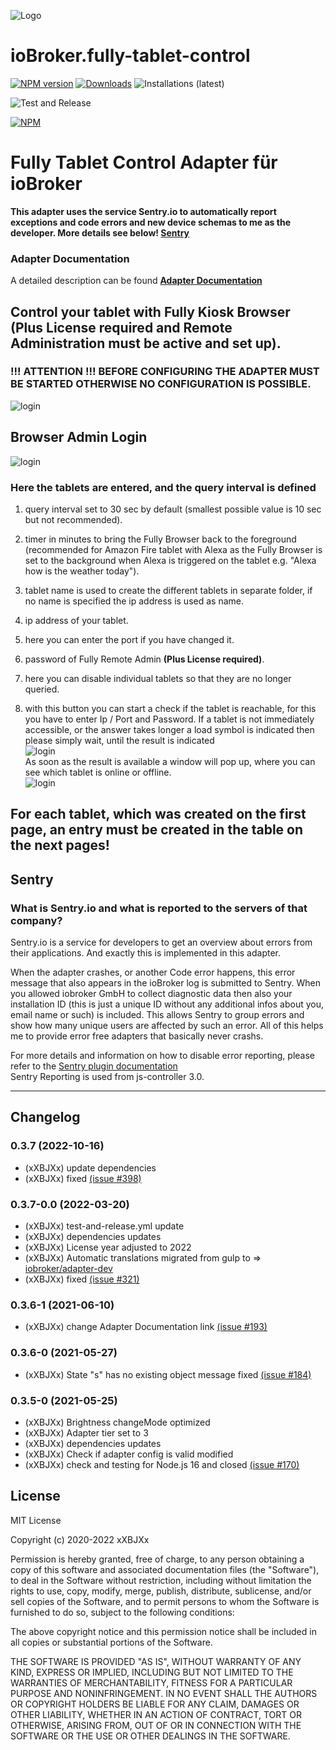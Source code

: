 ![Logo](admin/tablet-control.png)

# ioBroker.fully-tablet-control

[![NPM version](https://img.shields.io/npm/v/iobroker.fully-tablet-control.svg?logo=npm)](https://www.npmjs.com/package/iobroker.fully-tablet-control)
[![Downloads](https://img.shields.io/npm/dm/iobroker.fully-tablet-control.svg?logo=npm)](https://www.npmjs.com/package/iobroker.fully-tablet-control)
![Installations (latest)](https://iobroker.live/badges/fully-tablet-control-installed.svg)
<!--![(stable)](https://iobroker.live/badges/fully-tablet-control-stable.svg)-->
![Test and Release](https://github.com/xXBJXx/iobroker.fully-tablet-control/workflows/Test%20and%20Release/badge.svg)

[![NPM](https://nodei.co/npm/iobroker.fully-tablet-control.png?downloads=true)](https://nodei.co/npm/iobroker.fully-tablet-control/)

# Fully Tablet Control Adapter für ioBroker

**This adapter uses the service Sentry.io to automatically report exceptions and code errors and new device schemas to me as the developer. More
details see below! [Sentry](#sentry)**

### Adapter Documentation

A detailed description can be found **[Adapter Documentation](https://xxbjxx.github.io/language/en/Fully-Tablet-Control/01.description.html)**

## Control your tablet with Fully Kiosk Browser (**Plus License required and Remote Administration must be active and set up**).

### !!! ATTENTION !!! BEFORE CONFIGURING THE ADAPTER MUST BE STARTED OTHERWISE NO CONFIGURATION IS POSSIBLE.

![login](admin/img/Adapter_Offline.png)

## Browser Admin Login

![login](admin/img/browser-admin-login.png)

### Here the tablets are entered, and the query interval is defined

1. query interval set to 30 sec by default (smallest possible value is 10 sec but not recommended).

2. timer in minutes to bring the Fully Browser back to the foreground (recommended for Amazon Fire tablet with Alexa as the Fully Browser is set to
   the background when Alexa is triggered on the tablet e.g. "Alexa how is the weather today").

3. tablet name is used to create the different tablets in separate folder, if no name is specified the ip address is used as name.

4. ip address of your tablet.

5. here you can enter the port if you have changed it.

6. password of Fully Remote Admin **(Plus License required)**.

7. here you can disable individual tablets so that they are no longer queried.

8. with this button you can start a check if the tablet is reachable, for this you have to enter Ip / Port and Password. If a tablet is not
   immediately accessible, or the answer takes longer a load symbol is indicated then please simply wait, until the result is indicated \
   ![login](admin/img/Loading.png) \
   As soon as the result is available a window will pop up, where you can see which tablet is online or offline.\
   ![login](admin/img/Device_test.png)

## For each tablet, which was created on the first page, an entry must be created in the table on the next pages!

## Sentry

### What is Sentry.io and what is reported to the servers of that company?

Sentry.io is a service for developers to get an overview about errors from their applications. And exactly this is implemented in this adapter.

When the adapter crashes, or another Code error happens, this error message that also appears in the ioBroker log is submitted to Sentry. When you
allowed iobroker GmbH to collect diagnostic data then also your installation ID (this is just a unique ID without any additional infos about you,
email name or such)
is included. This allows Sentry to group errors and show how many unique users are affected by such an error. All of this helps me to provide error
free adapters that basically never crashs.

For more details and information on how to disable error reporting, please refer to the
[Sentry plugin documentation](https://github.com/ioBroker/plugin-sentry#plugin-sentry) <br>
Sentry Reporting is used from js-controller 3.0.
_______________________________

## Changelog

<!--
 Placeholder for the next version (at the beginning of the line):
 ### __WORK IN PROGRESS__ (- falls nicht benötigt löschen sonst klammern entfernen und nach dem - dein text schreiben)
-->
### 0.3.7 (2022-10-16)
* (xXBJXx) update dependencies
* (xXBJXx) fixed [(issue #398)](https://github.com/xXBJXx/ioBroker.fully-tablet-control/issues/398)

### 0.3.7-0.0 (2022-03-20)
* (xXBJXx) test-and-release.yml update
* (xXBJXx) dependencies updates
* (xXBJXx) License year adjusted to 2022
* (xXBJXx) Automatic translations migrated from gulp to => [iobroker/adapter-dev](https://github.com/ioBroker/adapter-dev)
* (xXBJXx) fixed [(issue #321)](https://github.com/xXBJXx/ioBroker.fully-tablet-control/issues/321)

### 0.3.6-1 (2021-06-10)

* (xXBJXx) change Adapter Documentation link [(issue #193)](https://github.com/xXBJXx/ioBroker.fully-tablet-control/issues/193)

### 0.3.6-0 (2021-05-27)

* (xXBJXx) State "s" has no existing object message fixed [(issue #184)](https://github.com/xXBJXx/ioBroker.fully-tablet-control/issues/184)

### 0.3.5-0 (2021-05-25)

* (xXBJXx) Brightness changeMode optimized
* (xXBJXx) Adapter tier set to 3
* (xXBJXx) dependencies updates
* (xXBJXx) Check if adapter config is valid modified
* (xXBJXx) check and testing for Node.js 16 and closed [(issue #170)](https://github.com/xXBJXx/ioBroker.fully-tablet-control/issues/170)

## License

MIT License

Copyright (c) 2020-2022 xXBJXx

Permission is hereby granted, free of charge, to any person obtaining a copy of this software and associated documentation files (the "Software"), to
deal in the Software without restriction, including without limitation the rights to use, copy, modify, merge, publish, distribute, sublicense, and/or
sell copies of the Software, and to permit persons to whom the Software is furnished to do so, subject to the following conditions:

The above copyright notice and this permission notice shall be included in all copies or substantial portions of the Software.

THE SOFTWARE IS PROVIDED "AS IS", WITHOUT WARRANTY OF ANY KIND, EXPRESS OR IMPLIED, INCLUDING BUT NOT LIMITED TO THE WARRANTIES OF MERCHANTABILITY,
FITNESS FOR A PARTICULAR PURPOSE AND NONINFRINGEMENT. IN NO EVENT SHALL THE AUTHORS OR COPYRIGHT HOLDERS BE LIABLE FOR ANY CLAIM, DAMAGES OR OTHER
LIABILITY, WHETHER IN AN ACTION OF CONTRACT, TORT OR OTHERWISE, ARISING FROM, OUT OF OR IN CONNECTION WITH THE SOFTWARE OR THE USE OR OTHER DEALINGS
IN THE SOFTWARE.
